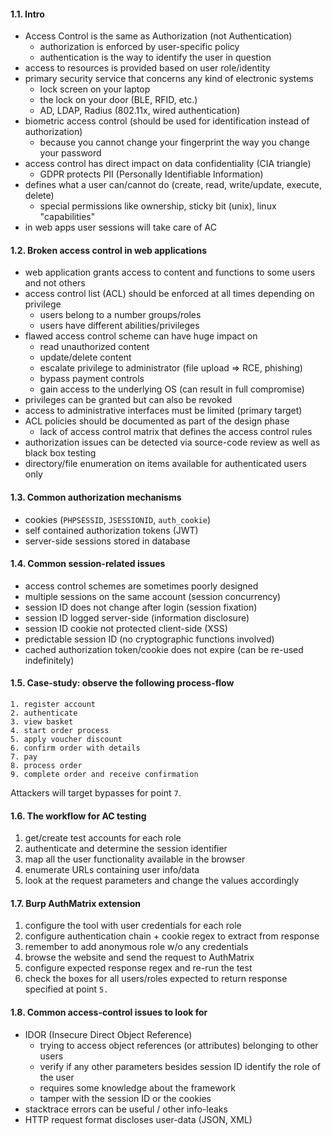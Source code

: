#### 1.1. Intro 

- Access Control is the same as Authorization (not Authentication)
  - authorization is enforced by user-specific policy
  - authentication is the way to identify the user in question
- access to resources is provided based on user role/identity
- primary security service that concerns any kind of electronic systems
  - lock screen on your laptop
  - the lock on your door (BLE, RFID, etc.)
  - AD, LDAP, Radius (802.11x, wired authentication)
- biometric access control (should be used for identification instead of authorization)
  - because you cannot change your fingerprint the way you change your password
- access control has direct impact on data confidentiality (CIA triangle)
  - GDPR protects PII (Personally Identifiable Information)
- defines what a user can/cannot do (create, read, write/update, execute, delete)
  - special permissions like ownership, sticky bit (unix), linux "capabilities"
- in web apps user sessions will take care of AC


#### 1.2. Broken access control in web applications

- web application grants access to content and functions to some users and not others
- access control list (ACL) should be enforced at all times depending on privilege
  - users belong to a number groups/roles
  - users have different abilities/privileges
- flawed access control scheme can have huge impact on
  - read unauthorized content
  - update/delete content
  - escalate privilege to administrator (file upload => RCE, phishing)
  - bypass payment controls
  - gain access to the underlying OS (can result in full compromise)
- privileges can be granted but can also be revoked
- access to administrative interfaces must be limited (primary target)
- ACL policies should be documented as part of the design phase
  - lack of access control matrix that defines the access control rules
- authorization issues can be detected via source-code review as well as black box testing
- directory/file enumeration on items available for authenticated users only


#### 1.3. Common authorization mechanisms

- cookies (`PHPSESSID`, `JSESSIONID`, `auth_cookie`)
- self contained authorization tokens (JWT)
- server-side sessions stored in database


#### 1.4. Common session-related issues

- access control schemes are sometimes poorly designed
- multiple sessions on the same account (session concurrency)
- session ID does not change after login (session fixation)
- session ID logged server-side (information disclosure)
- session ID cookie not protected client-side (XSS)
- predictable session ID (no cryptographic functions involved)
- cached authorization token/cookie does not expire (can be re-used indefinitely)


#### 1.5. Case-study: observe the following process-flow

```
1. register account
2. authenticate
3. view basket
4. start order process
5. apply voucher discount
6. confirm order with details
7. pay
8. process order
9. complete order and receive confirmation
```
Attackers will target bypasses for point `7`.


#### 1.6. The workflow for AC testing

1. get/create test accounts for each role
2. authenticate and determine the session identifier
3. map all the user functionality available in the browser
4. enumerate URLs containing user info/data
5. look at the request parameters and change the values accordingly


#### 1.7. Burp AuthMatrix extension

1. configure the tool with user credentials for each role
2. configure authentication chain + cookie regex to extract from response
3. remember to add anonymous role w/o any credentials
4. browse the website and send the request to AuthMatrix
5. configure expected response regex and re-run the test
6. check the boxes for all users/roles expected to return response specified at point `5.`


#### 1.8. Common access-control issues to look for

- IDOR (Insecure Direct Object Reference)
   - trying to access object references (or attributes) belonging to other users
   - verify if any other parameters besides session ID identify the role of the user
   - requires some knowledge about the framework
   - tamper with the session ID or the cookies
- stacktrace errors can be useful / other info-leaks
- HTTP request format discloses user-data (JSON, XML)
